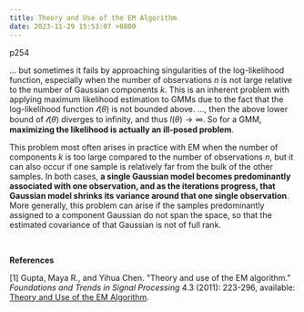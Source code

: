 ```yaml
---
title: Theory and Use of the EM Algorithm
date: 2023-11-29 15:53:07 +0800
---
```


p254

... but sometimes it fails by approaching singularities of the log-likelihood function, especially when the number of observations $n$ is not large relative to the number of Gaussian components $k$. This is an inherent problem with applying maximum likelihood estimation to GMMs due to the fact that the log-likelihood function $\mathscr{l}(\theta)$ is not bounded above. ..., then the above lower bound of $\mathscr{l}(\theta)$ diverges to infinity, and thus $l(\theta)\rightarrow\infty$. So for a GMM, **maximizing the likelihood is actually an ill-posed problem**.

This problem most often arises in practice with EM when the number of components $k$ is too large compared to the number of observations $n$, but it can also occur if one sample is relatively far from the bulk of the other samples. In both cases, **a single Gaussian model becomes predominantly associated with one observation, and as the iterations progress, that Gaussian model shrinks its variance around that one single observation**. More generally, this problem can arise if the samples predominantly assigned to a component Gaussian do not span the space, so that the estimated covariance of that Gaussian is not of full rank.

<br>

**References**

[1] Gupta, Maya R., and Yihua Chen. "Theory and use of the EM algorithm." *Foundations and Trends in Signal Processing* 4.3 (2011): 223-296, available: [Theory and Use of the EM Algorithm](https://web.archive.org/web/20111206134802id_/http://www.ee.washington.edu/research/guptalab/publications/EMbookChenGupta2010.pdf).
